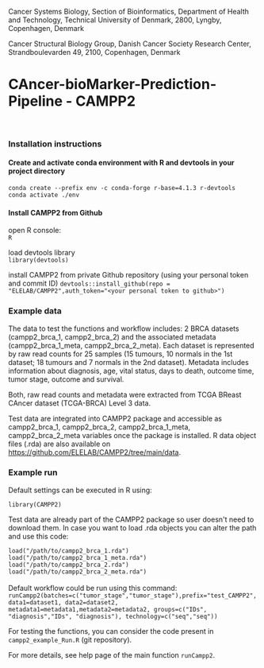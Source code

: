 Cancer Systems Biology, Section of Bioinformatics, Department of Health and Technology, Technical University of Denmark, 2800, Lyngby, Copenhagen, Denmark

Cancer Structural Biology Group, Danish Cancer Society Research Center, Strandboulevarden 49, 2100, Copenhagen, Denmark

# CAncer-bioMarker-Prediction-Pipeline - CAMPP2  #
<br/>

### Installation instructions

#### Create and activate conda environment with R and devtools in your project directory
`conda create --prefix env -c conda-forge r-base=4.1.3 r-devtools` <br/>
`conda activate ./env`


#### Install CAMPP2 from Github
open R console: <br/>
`R` <br/>


load devtools library <br/>
`library(devtools)`

install CAMPP2 from private Github repository (using your personal token and commit ID)
`devtools::install_github(repo = "ELELAB/CAMPP2",auth_token="<your personal token to github>")`

### Example data
The data to test the functions and workflow includes: 2 BRCA datasets (campp2_brca_1, campp2_brca_2) and the associated metadata (campp2_brca_1_meta, campp2_brca_2_meta). Each dataset is represented by raw read counts for 25 samples (15 tumours, 10 normals in the 1st dataset; 18 tumours and 7 normals in the 2nd dataset). Metadata includes information about diagnosis, age, vital status, days to death, outcome time, tumor stage, outcome and survival.

Both, raw read counts and metadata were extracted from TCGA BReast CAncer dataset (TCGA-BRCA) Level 3 data. 

Test data are integrated into CAMPP2 package and accessible as campp2_brca_1, campp2_brca_2, campp2_brca_1_meta, campp2_brca_2_meta variables once the package is installed. R data object files (.rda) are also available on https://github.com/ELELAB/CAMPP2/tree/main/data. 


### Example run
Default settings can be executed in R using:

`library(CAMPP2)`

Test data are already part of the CAMPP2 package so user doesn't need to download them. In case you want to load .rda objects you can alter the path and use this code:

`load("/path/to/campp2_brca_1.rda")` 
<br/>
`load("/path/to/campp2_brca_1_meta.rda")` 
<br/>
`load("/path/to/campp2_brca_2.rda")` 
<br/>
`load("/path/to/campp2_brca_2_meta.rda")` 
<br/>
<br/>
Default workflow could be run using this command: 
<br/>
`runCampp2(batches=c("tumor_stage","tumor_stage"),prefix="test_CAMPP2", data1=dataset1, data2=dataset2, metadata1=metadata1,metadata2=metadata2, groups=c("IDs", "diagnosis","IDs", "diagnosis"), technology=c("seq","seq"))`
<br/>

For testing the functions, you can consider the code present in `campp2_example_Run.R` (git repository). <br/>

For more details, see help page of the main function `runCampp2`.
